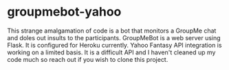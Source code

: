 # groupmebot-yahoo
This strange amalgamation of code is a bot that monitors a GroupMe chat and doles out insults to the participants. 
GroupMeBot is a web server using Flask. It is configured for Heroku currently.
Yahoo Fantasy API integration is working on a limited basis. It is a difficult API
and I haven't cleaned up my code much so reach out if you wish to clone this project.

